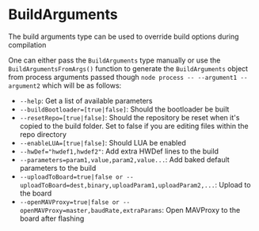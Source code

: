 # BuildArguments
The build arguments type can be used to override build options during compilation

One can either pass the `BuildArguments` type manually or use the `BuildArgumentsFromArgs()` function to generate the `BuildArguments` object from process arguments passed though `node process -- --argument1 --argument2` which will be as follows:

* `--help`: Get a list of available parameters
* `--buildBootloader=[true|false]`: Should the bootloader be built
* `--resetRepo=[true|false]`: Should the repository be reset when it's copied to the build folder. Set to false if you are editing files within the repo directory
* `--enableLUA=[true|false]`: Should LUA be enabled
* `--hwDef="hwdef1,hwdef2"`: Add extra HWDef lines to the build
* `--parameters=param1,value,param2,value...`: Add baked default parameters to the build
* `--uploadToBoard=true|false or --uploadToBoard=dest,binary,uploadParam1,uploadParam2,...`: Upload to the board
* `--openMAVProxy=true|false or --openMAVProxy=master,baudRate,extraParams`: Open MAVProxy to the board after flashing